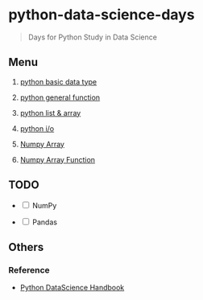 # python-data-science-days
> Days for Python Study in Data Science 

## Menu

1. [ python basic data type](./day01-basic)

2. [ python general function ](./day02-general-function)

3. [ python list & array ](./day03-list)

4. [ python i/o ](./day04-io)

5. [ Numpy Array](./day05-numpy-array)

6. [ Numpy Array Function](./day06-numpy-array-function)


## TODO

* <input type="checkbox"/> NumPy

* <input type="checkbox"/> Pandas

## Others

### Reference

* [Python DataScience Handbook](https://github.com/jakevdp/PythonDataScienceHandbook)

